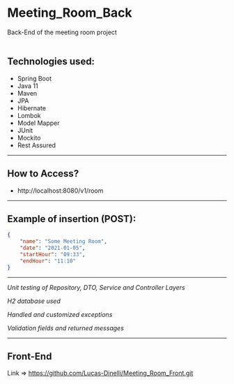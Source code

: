 # Meeting_Room_Back
Back-End of the meeting room project
<br/><br/>

## **Technologies used:**
* Spring Boot
* Java 11
* Maven
* JPA
* Hibernate
* Lombok
* Model Mapper
* JUnit
* Mockito
* Rest Assured

---

## **How to Access?**
* http://localhost:8080/v1/room

---

## **Example of insertion (POST):**

```json
{
    "name": "Some Meeting Room",
    "date": "2021-01-05",
    "startHour": "09:33",
    "endHour": "11:10"
}

```
---

_Unit testing of Repository, DTO, Service and Controller Layers_

_H2 database used_

_Handled and customized exceptions_

_Validation fields and returned messages_

---

## **Front-End**

Link => https://github.com/Lucas-Dinelli/Meeting_Room_Front.git
